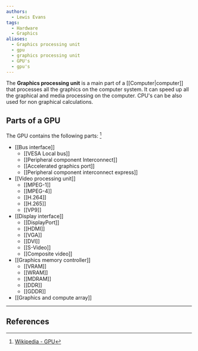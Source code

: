 ```yaml
---
authors:
  - Lewis Evans
tags:
  - Hardware
  - Graphics
aliases:
  - Graphics processing unit
  - gpu
  - graphics processing unit
  - GPU's
  - gpu's
---
```

The **Graphics processing unit** is a main part of a [[Computer|computer]] that processes all the graphics on the computer system. It can speed up all the graphical and media processing on the computer. CPU's can be also used for non graphical calculations.

## Parts of a GPU
The GPU contains the following parts: [^1]
- [[Bus interface]]
	- [[VESA Local bus]]
	- [[Peripheral component Interconnect]]
	- [[Accelerated graphics port]]
	- [[Peripheral component interconnect express]]
- [[Video processing unit]]
	- [[MPEG-1]]
	- [[MPEG-4]]
	- [[H.264]]
	- [[H.265]]
	- [[VP9]]
- [[Display interface]]
	- [[DisplayPort]]
	- [[HDMI]]
	- [[VGA]]
	- [[DVI]]
	- [[S-Video]]
	- [[Composite video]]
- [[Graphics memory controller]]
	- [[VRAM]]
	- [[WRAM]]
	- [[MDRAM]]
	- [[DDR]]
	- [[GDDR]]
- [[Graphics and compute array]]
---
## References
[^1]: [Wikipedia - GPU](https://en.wikipedia.org/wiki/Graphics_processing_unit)
